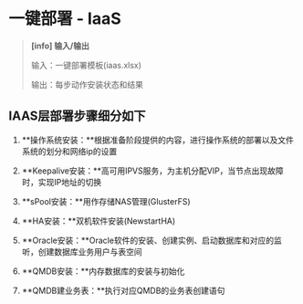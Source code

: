 # 一键部署 - IaaS

> **\[info\] 输入/输出**
>
> 输入：一键部署模板\(iaas.xlsx\)
>
> 输出：每步动作安装状态和结果

## IAAS层部署步骤细分如下

1. **操作系统安装：**根据准备阶段提供的内容，进行操作系统的部署以及文件系统的划分和网络ip的设置

2. **Keepalive安装：**高可用IPVS服务，为主机分配VIP，当节点出现故障时，实现IP地址的切换

3. **sPool安装：**用作存储NAS管理(GlusterFS)

4. **HA安装：**双机软件安装(NewstartHA)

5. **Oracle安装：**Oracle软件的安装、创建实例、启动数据库和对应的监听，创建数据库业务用户与表空间

6. **QMDB安装：**内存数据库的安装与初始化

7. **QMDB建业务表：**执行对应QMDB的业务表创建语句



